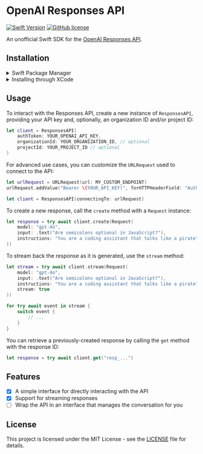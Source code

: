 # OpenAI Responses API

[![Swift Version](https://img.shields.io/endpoint?url=https%3A%2F%2Fswiftpackageindex.com%2Fapi%2Fpackages%2Fm1guelpf%2Fswift-openai-responses%2Fbadge%3Ftype%3Dswift-versions&color=brightgreen)](https://swiftpackageindex.com/m1guelpf/swift-openai-responses)
[![GitHub license](https://img.shields.io/badge/license-MIT-blue.svg)](https://raw.githubusercontent.com/m1guelpf/swift-openai-responses/main/LICENSE)

An unofficial Swift SDK for the [OpenAI Responses API](https://platform.openai.com/docs/api-reference/responses).

## Installation

<details>

<summary>
Swift Package Manager
</summary>

This library is available with Swift Package Manager.

The Swift Package Manager is a tool for automating the distribution of Swift code and is integrated into the swift compiler.

Once you have your Swift package set up, adding the library as a dependency is as easy as adding it to the dependencies value of your `Package.swift`:

```swift
dependencies: [
    .package(url: "https://github.com/m1guelpf/swift-openai-responses.git", .branch("main"))
]
```

</details>
<details>

<summary>Installing through XCode</summary>

-   File > Swift Packages > Add Package Dependency
-   Add https://github.com/m1guelpf/swift-openai-responses.git
-   Select "Branch" with "main"
    
</details>

## Usage

To interact with the Responses API, create a new instance of `ResponsesAPI`, providing your API key and, optionally, an organization ID and/or project ID:

```swift
let client = ResponsesAPI(
    authToken: YOUR_OPENAI_API_KEY,
    organizationId: YOUR_ORGANIZATION_ID, // optional
    projectId: YOUR_PROJECT_ID // optional
)
```

For advanced use cases, you can customize the `URLRequest` used to connect to the API:

``` swift
let urlRequest = URLRequest(url: MY_CUSTOM_ENDPOINT)
urlRequest.addValue("Bearer \(YOUR_API_KEY)", forHTTPHeaderField: "Authorization")

let client = ResponsesAPI(connectingTo: urlRequest)
```

To create a new response, call the `create` method with a `Request` instance:

```swift
let response = try await client.create(Request(
    model: "gpt-4o",
    input: .text("Are semicolons optional in JavaScript?"),
    instructions: "You are a coding assistant that talks like a pirate"
))
```

To stream back the response as it is generated, use the `stream` method:

```swift
let stream = try await client.stream(Request(
    model: "gpt-4o",
    input: .text("Are semicolons optional in JavaScript?"),
    instructions: "You are a coding assistant that talks like a pirate",
    stream: true
))

for try await event in stream {
    switch event {
        // ...
    }
}
```

You can retrieve a previously-created response by calling the `get` method with the response ID:

```swift
let response = try await client.get("resp_...")
```

## Features

-   [x] A simple interface for directly interacting with the API
-   [x] Support for streaming responses
-   [ ] Wrap the API in an interface that manages the conversation for you

## License

This project is licensed under the MIT License - see the [LICENSE](LICENSE) file for details.
